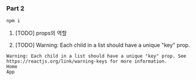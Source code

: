 ### Part 2

```powershell
npm i
```

1. [TODO] props의 역할

2. [TODO] Warning: Each child in a list should have a unique "key" prop. 

```
Warning: Each child in a list should have a unique "key" prop. See https://reactjs.org/link/warning-keys for more information.
Home
App
```
